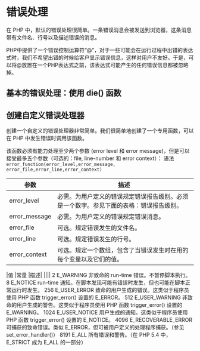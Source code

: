 # 错误处理

在 PHP 中，默认的错误处理很简单。一条错误消息会被发送到浏览器，这条消息带有文件名、行号以及描述错误的消息。

PHP中提供了一个错误控制运算符“@”，对于一些可能会在运行过程中出错的表达式时，我们不希望出错的时候给客户显示错误信息，这样对用户不友好。于是，可以将@放置在一个PHP表达式之前，该表达式可能产生的任何错误信息都被忽略掉。

## 基本的错误处理：使用 die() 函数
## 创建自定义错误处理器

创建一个自定义的错误处理器非常简单。我们很简单地创建了一个专用函数，可以在 PHP 中发生错误时调用该函数。

该函数必须有能力处理至少两个参数 (error level 和 error message)，但是可以接受最多五个参数（可选的：file, line-number 和 error context）：
语法
`error_function(error_level,error_message,
error_file,error_line,error_context)`

|参数 | 描述 |
| -- | -- |
|error_level|	必需。为用户定义的错误规定错误报告级别。必须是一个数字。参见下面的表格：错误报告级别。
|error_message|	必需。为用户定义的错误规定错误消息。
|error_file	|可选。规定错误发生的文件名。
|error_line	|可选。规定错误发生的行号。
|error_context	|可选。规定一个数组，包含了当错误发生时在用的每个变量以及它们的值。



|值	|常量	|描述|
||||
2	E_WARNING	非致命的 run-time 错误。不暂停脚本执行。
8	E_NOTICE	run-time 通知。在脚本发现可能有错误时发生，但也可能在脚本正常运行时发生。
256	E_USER_ERROR	致命的用户生成的错误。这类似于程序员使用 PHP 函数 trigger_error() 设置的 E_ERROR。
512	E_USER_WARNING	非致命的用户生成的警告。这类似于程序员使用 PHP 函数 trigger_error() 设置的 E_WARNING。
1024	E_USER_NOTICE	用户生成的通知。这类似于程序员使用 PHP 函数 trigger_error() 设置的 E_NOTICE。
4096	E_RECOVERABLE_ERROR	可捕获的致命错误。类似 E_ERROR，但可被用户定义的处理程序捕获。（参见 set_error_handler()）
8191	E_ALL	所有错误和警告。（在 PHP 5.4 中，E_STRICT 成为 E_ALL 的一部分）

